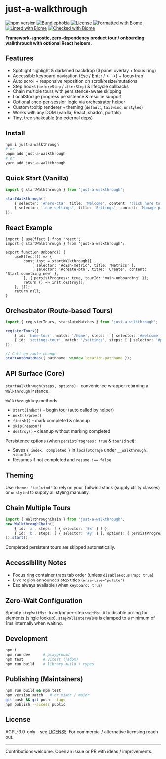 # just-a-walkthrough

[![npm version](https://img.shields.io/npm/v/just-a-walkthrough.svg)](https://www.npmjs.com/package/just-a-walkthrough)
[![Bundlephobia](https://img.shields.io/bundlephobia/minzip/just-a-walkthrough)](https://bundlephobia.com/package/just-a-walkthrough)
[![License](https://img.shields.io/github/license/greeenboi/just-a-walkthrough)](./LICENSE)
[![Formatted with Biome](https://img.shields.io/badge/Formatted_with-Biome-60a5fa?style=flat&logo=biome)](https://biomejs.dev/)
[![Linted with Biome](https://img.shields.io/badge/Linted_with-Biome-60a5fa?style=flat&logo=biome)](https://biomejs.dev)
[![Checked with Biome](https://img.shields.io/badge/Checked_with-Biome-60a5fa?style=flat&logo=biome)](https://biomejs.dev)

**Framework‑agnostic, zero‑dependency product tour / onboarding walkthrough with optional React helpers.**

## Features

- Spotlight highlight & darkened backdrop (3 panel overlay + focus ring)
- Accessible keyboard navigation (Esc / Enter / ← →) + focus trap
- Auto scroll + responsive reposition on scroll/resize/mutations
- Step hooks (`beforeStep` / `afterStep`) & lifecycle callbacks
- Chain multiple tours with persistence-aware skipping
- LocalStorage progress persistence & resume support
- Optional once‑per‑session logic via orchestrator helper
- Custom tooltip renderer + theming (`default`, `tailwind`, `unstyled`)
- Works with any DOM (vanilla, React, shadcn, portals)
- Tiny, tree‑shakeable (no external deps)

## Install

```bash
npm i just-a-walkthrough
# or
pnpm add just-a-walkthrough
# or
yarn add just-a-walkthrough
```

## Quick Start (Vanilla)

```ts
import { startWalkthrough } from 'just-a-walkthrough';

startWalkthrough([
	{ selector: '#hero-cta', title: 'Welcome', content: 'Click here to begin.' },
	{ selector: '.nav-settings', title: 'Settings', content: 'Manage preferences.' }
]);
```

## React Example

```tsx
import { useEffect } from 'react';
import { startWalkthrough } from 'just-a-walkthrough';

export function Onboard() {
	useEffect(() => {
		const inst = startWalkthrough([
			{ selector: '#dash-metric', title: 'Metrics' },
			{ selector: '#create-btn', title: 'Create', content: 'Start something new' },
		], { persistProgress: true, tourId: 'main-onboarding' });
		return () => inst.destroy();
	}, []);
	return null;
}
```

## Orchestrator (Route-based Tours)

```ts
import { registerTours, startAutoMatches } from 'just-a-walkthrough';

registerTours([
	{ id: 'home-tour', match: '/home', steps: [ { selector: '#welcome', title: 'Hi!' } ] },
	{ id: 'settings-tour', match: '/settings', steps: [ { selector: '#profile', title: 'Profile' } ], oncePerSession: true }
]);

// Call on route change
startAutoMatches({ pathname: window.location.pathname });
```

## API Surface (Core)

`startWalkthrough(steps, options)` – convenience wrapper returning a `Walkthrough` instance.

`Walkthrough` key methods:

- `start(index?)` – begin tour (auto called by helper)
- `next()/prev()`
- `finish()` – mark completed & cleanup
- `skip(reason?)`
- `destroy()` – cleanup without marking completed

Persistence options (when `persistProgress: true` & `tourId` set):

- Saves `{ index, completed }` in `localStorage` under `__walkthrough:<tourId>`
- Resumes if not completed and `resume !== false`

## Theming

Use `theme: 'tailwind'` to rely on your Tailwind stack (supply utility classes) or `unstyled` to supply all styling manually.

## Chain Multiple Tours

```ts
import { WalkthroughChain } from 'just-a-walkthrough';
new WalkthroughChain([
	{ id: 'a', steps: [ { selector: '#x' } ] },
	{ id: 'b', steps: [ { selector: '#y' } ], options: { persistProgress: true, tourId: 'b' } }
]).start();
```

Completed persistent tours are skipped automatically.

## Accessibility Notes

- Focus ring container traps tab order (unless `disableFocusTrap: true`)
- Live region announces step titles (`aria-live="polite"`)
- Esc always available (when `keyboard: true`)

## Zero-Wait Configuration

Specify `stepWaitMs: 0` and/or per-step `waitMs: 0` to disable polling for elements (single lookup). `stepPollIntervalMs` is clamped to a minimum of 1ms internally when waiting.

## Development

```bash
npm i
npm run dev      # playground
npm test         # vitest (jsdom)
npm run build    # library build + types
```

## Publishing (Maintainers)

```bash
npm run build && npm test
npm version patch   # or minor / major
git push && git push --tags
npm publish --access public
```

## License

AGPL-3.0-only – see [LICENSE](./LICENSE). For commercial / alternative licensing reach out.

---

Contributions welcome. Open an issue or PR with ideas / improvements.
